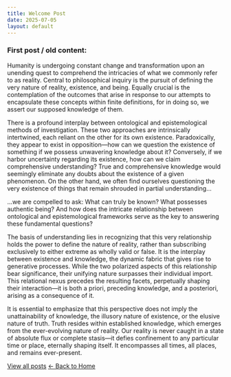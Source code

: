 ```yaml
---
title: Welcome Post
date: 2025-07-05
layout: default
---
```


### First post / old content:

Humanity is undergoing constant change and transformation upon an unending quest to comprehend the intricacies of what we commonly refer to as reality. Central to philosophical inquiry is the pursuit of defining the very nature of reality, existence, and being. Equally crucial is the contemplation of the outcomes that arise in response to our attempts to encapsulate these concepts within finite definitions, for in doing so, we assert our supposed knowledge of them.

There is a profound interplay between ontological and epistemological methods of investigation. These two approaches are intrinsically intertwined, each reliant on the other for its own existence. Paradoxically, they appear to exist in opposition—how can we question the existence of something if we possess unwavering knowledge about it? Conversely, if we harbor uncertainty regarding its existence, how can we claim comprehensive understanding? True and comprehensive knowledge would seemingly eliminate any doubts about the existence of a given phenomenon. On the other hand, we often find ourselves questioning the very existence of things that remain shrouded in partial understanding...

...we are compelled to ask: What can truly be known? What possesses authentic being? And how does the intricate relationship between ontological and epistemological frameworks serve as the key to answering these fundamental questions?

The basis of understanding lies in recognizing that this very relationship holds the power to define the nature of reality, rather than subscribing exclusively to either extreme as wholly valid or false. It is the interplay between existence and knowledge, the dynamic fabric that gives rise to generative processes. While the two polarized aspects of this relationship bear significance, their unifying nature surpasses their individual import. This relational nexus precedes the resulting facets, perpetually shaping their interaction—it is both a priori, preceding knowledge, and a posteriori, arising as a consequence of it.

​It is essential to emphasize that this perspective does not imply the unattainability of knowledge, the illusory nature of existence, or the elusive nature of truth. Truth resides within established knowledge, which emerges from the ever-evolving nature of reality. Our reality is never caught in a state of absolute flux or complete stasis—it defies confinement to any particular time or place, eternally shaping itself. It encompasses all times, all places, and remains ever-present.


[View all posts](/posts)
[← Back to Home](/)